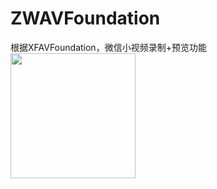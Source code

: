 # ZWAVFoundation
 根据XFAVFoundation，微信小视频录制+预览功能
<img src="https://github.com/zhengwei931102/ZWAVFoundation/blob/master/gif.mp4" style="width:200;">
